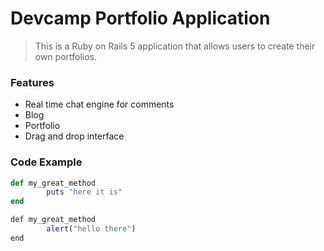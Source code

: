 # Devcamp Portfolio Application

> This is a Ruby on Rails 5 application that allows users to create their own portfolios.

### Features

- Real time chat engine for comments
- Blog
- Portfolio
- Drag and drop interface

### Code Example

```ruby
def my_great_method
		puts "here it is"
end
```

```javascript
def my_great_method
		alert("hello there")
end
```
